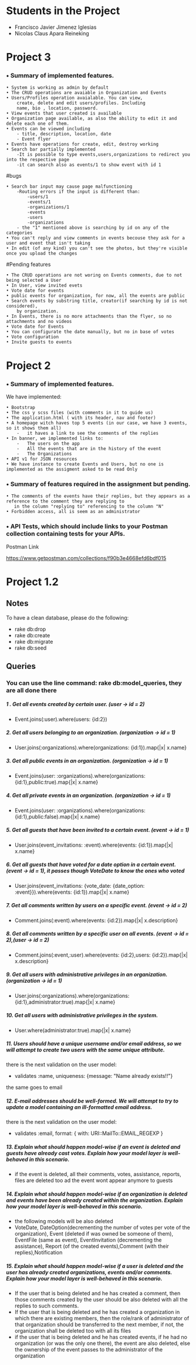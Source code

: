 # Students in the Project
    
* Francisco Javier Jimenez Iglesias
* Nicolas Claus Apara Reineking

# Project 3

### • Summary of implemented features.

    • System is working as admin by default
    • The CRUD operations are avaiable in Organization and Events
    • Users/Profiles operation avaialable. You can view,
        create, delete and edit users/profiles. Including
        name, bio , location, password.
    • View events that user created is available
    • Organization page available, as also the ability to edit it and delete each one of them.
    • Events can be viewed including 
        - title, description, location, date
        - Event flyer
    • Events have operations for create, edit, destroy working
    • Search bar partially implemented
        -It is possible to type events,users,organizations to redirect you into the respective page
        -it can search also as events/1 to show event with id 1
        
#bugs 

    • Search bar input may cause page malfunctioning
        -Routing errors if the input is different than:
            -users/1 
            -events/1 
            -organizations/1 
            -events
            -users
            -organizations
        - the "1" mentioned above is searching by id on any of the categories
    • You can't reply and view comments in events becouse they ask for a user and event that isn't taking
    • In edit (of any kind) you can't see the photos, but they're visible once you upload the changes
    
    
#Pending features

    • The CRUD operations are not woring on Events comments, due to not being selected a User
    • In User, view invited evets
    • Vote date for events
    • public events for organization, for now, all the events are public
    • Search events by substring title, creator(if searching by id is not considered),
        by organization.
    • In Events, there is no more attachments than the flyer, so no attachments and no videos
    • Vote date for Events
    • You can configurate the date manually, but no in base of votes
    • Vote configuration
    • Invite guests to events
    

# Project 2 

### •   Summary of implemented features.

We have implemented:

    • Bootstrap
    • The css y scss files (with comments in it to guide us) 
    • The application.html ( with its header, nav and footer)
    • A homepage witch haves top 5 events (in our case, we have 3 events, so it shows them all)
        -   it haves a link to see the comments of the replies
    • In banner, we implemented links to:
        -   The users on the app
        -   All the events that are in the history of the event
        -   The Organizations
    • API v1 for JSON resources
    • We have instance to create Events and Users, but no one is implemented as the assigment asked to be read Only
     
    
### •   Summary of features required in the assignment but pending.

    • The comments of the events have their replies, but they appears as a reference to the comment they are replying to
       in the column "replying to" referencing to the column "N"
    • Forbidden access, all is seem as an administrator

### • API Tests, which should include links to your Postman collection containing tests for your APIs.

Postman Link

   https://www.getpostman.com/collections/f90b3e4668efd6bdf015

# Project 1.2

## Notes
 To have a clean database, please do the following:
 
 * rake db:drop
 * rake db:create
 * rake db:migrate
 * rake db:seed

## Queries 

### You can use the line command:  rake db:model_queries, they are all done there

##### 1 . Get all events created by certain user.   (user -> id = 2)
* Event.joins(:user).where(users: {id:2})
##### 2. Get all users belonging to an organization. (organization -> id = 1)
* User.joins(:organizations).where(organizations: {id:1}).map{|x| x.name}
##### 3. Get all public events in an organization.   (organization -> id = 1)
* Event.joins(user: :organizations).where(organizations: {id:1},public:true).map{|x| x.name}
##### 4. Get all private events in an organization.  (organization -> id = 1)
* Event.joins(user: :organizations).where(organizations: {id:1},public:false).map{|x| x.name}
##### 5. Get all guests that have been invited to a certain event. (event -> id = 1)
* User.joins(event_invitations: :event).where(events: {id:1}).map{|x| x.name}
##### 6. Get all guests that have voted for a date option in a certain event.  (event -> id = 1), it passes though VoteDate to know the ones who voted
*  User.joins(event_invitations: {vote_date: {date_option: :event}}).where(events: {id:1}).map{|x| x.name}
##### 7. Get all comments written by users on a specific event.     (event -> id = 2)
* Comment.joins(:event).where(events: {id:2}).map{|x| x.description}
##### 8. Get all comments written by a specific user on all events. (event -> id = 2),(user -> id = 2)
*  Comment.joins(:event,:user).where(events: {id:2},users: {id:2}).map{|x| x.description}
##### 9. Get all users with administrative privileges in an organization. (organization -> id = 1)
* User.joins(:organizations).where(organizations: {id:1},administrator:true).map{|x| x.name}
##### 10. Get all users with administrative privileges in the system.
* User.where(administrator:true).map{|x| x.name}
##### 11. Users should have a unique username and/or email address, so we will attempt to create two users with the same unique attribute.
there is the next validation on the user model:

* validates :name, uniqueness: {message: "Name already exists!!"}

the same goes to email
##### 12. E-mail addresses should be well-formed. We will attempt to try to update a model containing an ill-formatted email address.
there is the next validation on the user model:
*   validates :email, format: { with: URI::MailTo::EMAIL_REGEXP }
##### 13. Explain what should happen model-wise if an event is deleted and guests have already cast votes. Explain how your model layer is well-behaved in this scenario.
* if the event is deleted, all their comments, votes, assistance, reports, files are deleted too ad the event wont appear anymore to guests
##### 14. Explain what should happen model-wise if an organization is deleted and events have been already created within the organization. Explain how your model layer is well-behaved in this scenario.
* the following models will  be also deleted 
* VoteDate, DateOption(decrementing the number of votes per vote of the organization), Event (deleted if was owned be someone of them), EventFile (same as event), EventInvitation (decrementing the assistance), Report (of the created events),Comment (with their replies),Notification
##### 15. Explain what should happen model-wise if a user is deleted and the user has already created organizations, events and/or comments. Explain how your model layer is well-behaved in this scenario.
* If the user that is being deleted and he has created a comment, then those comments created by the user should be also deleted with all the replies to such comments.
* If the user that is being deleted and he has created a organization in which there are existing members, then the  role/rank of administrator of that organization should be transferred to the next member, if not, the organization shall be deleted too with all its files
* if the user that is being deleted and he has created events, if he had no organization (or was the only one there), the event are also deleted, else the ownership of the event passes to the administrator of the organization